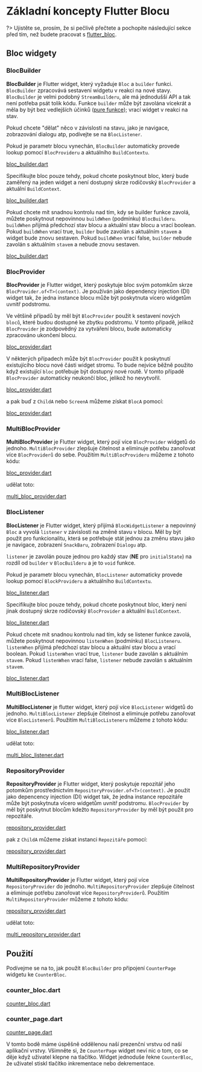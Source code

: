 # Základní koncepty Flutter Blocu

?> Ujistěte se, prosím, že si pečlivě přečtete a pochopíte následující sekce před tím, než budete pracovat s [flutter_bloc](https://pub.dev/packages/flutter_true_bloc).

## Bloc widgety

### BlocBuilder

**BlocBuilder** je Flutter widget, který vyžaduje `Bloc` a `builder` funkci. `BlocBuilder` zpracovává sestavení widgetu v reakci na nové stavy. `BlocBuilder` je velmi podobný `StreamBuilderu`, ale má jednodušší API a tak není potřeba psát tolik kódu. Funkce `builder` může být zavolána vícekrát a měla by být bez vedlejších účinků ([pure funkce](https://en.wikipedia.org/wiki/Pure_function)); vrací widget v reakci na stav.

Pokud chcete "dělat" něco v závislosti na stavu, jako je navigace, zobrazování dialogu atp, podívejte se na `BlocListener`.

Pokud je parametr blocu vynechán, `BlocBuilder` automaticky provede lookup pomocí `BlocProvideru` a aktuálního `BuildContextu`.

[bloc_builder.dart](../_snippets/flutter_bloc_core_concepts/bloc_builder.dart.md ':include')

Specifikujte bloc pouze tehdy, pokud chcete poskytnout bloc, který bude zaměřený na jeden widget a není dostupný skrze rodičovský `BlocProvider` a aktuální `BuildContext`.

[bloc_builder.dart](../_snippets/flutter_bloc_core_concepts/bloc_builder_explicit_bloc.dart.md ':include')

Pokud chcete mít snadnou kontrolu nad tím, kdy se builder funkce zavolá, můžete poskytnout nepovinnou `buildWhen` (podmínku) `BlocBuilderu`. `buildWhen` přijímá předchozí stav blocu a aktuální stav blocu a vrací boolean. Pokud `buildWhen` vrací true, `builder` bude zavolán s aktuálním `stavem` a widget bude znovu sestaven. Pokud `buildWhen` vrací false, `builder` nebude zavolán s aktuálním `stavem` a nebude znovu sestaven.

[bloc_builder.dart](../_snippets/flutter_bloc_core_concepts/bloc_builder_condition.dart.md ':include')

### BlocProvider

**BlocProvider** je Flutter widget, který poskytuje bloc svým potomkům skrze `BlocProvider.of<T>(context)`. Je používán jako dependency injection (DI) widget tak, že jedna instance blocu může být poskytnuta vícero widgetům uvnitř podstromu.

Ve většině případů by měl být `BlocProvider` použit k sestavení nových `bloců`, které budou dostupné ke zbytku podstromu. V tomto případě, jelikož `BlocProvider` je zodpovědný za vytváření blocu, bude automaticky zpracováno ukončení blocu.

[bloc_provider.dart](../_snippets/flutter_bloc_core_concepts/bloc_provider.dart.md ':include')

V některých případech může být `BlocProvider` použit k poskytnutí existujícího blocu nové části widget stromu. To bude nejvíce běžně použito když existující `bloc` potřebuje být dostupný nové routě. V tomto případě `BlocProvider` automaticky neukončí bloc, jelikož ho nevytvořil.

[bloc_provider.dart](../_snippets/flutter_bloc_core_concepts/bloc_provider_value.dart.md ':include')

a pak buď z `ChildA` nebo `ScreenA` můžeme získat `BlocA` pomocí:

[bloc_provider.dart](../_snippets/flutter_bloc_core_concepts/bloc_provider_lookup.dart.md ':include')

### MultiBlocProvider

**MultiBlocProvider** je Flutter widget, který pojí více `BlocProvider` widgetů do jednoho. `MultiBlocProvider` zlepšuje čitelnost a eliminuje potřebu zanořovat více `BlocProviderů` do sebe. Použitím `MultiBlocProvideru` můžeme z tohoto kódu:

[bloc_provider.dart](../_snippets/flutter_bloc_core_concepts/nested_bloc_provider.dart.md ':include')

udělat toto:

[multi_bloc_provider.dart](../_snippets/flutter_bloc_core_concepts/multi_bloc_provider.dart.md ':include')

### BlocListener

**BlocListener** je Flutter widget, který přijímá `BlocWidgetListener` a nepovinný `Bloc` a vyvolá `listener` v závislosti na změně stavu v blocu. Měl by být použit pro funkcionalitu, která se potřebuje stát jednou za změnu stavu jako je navigace, zobrazení `SnackBaru`, zobrazení `Dialogu` atp.

`listener` je zavolán pouze jednou pro každý stav (**NE** pro `initialState`) na rozdíl od `builder` v `BlocBuilderu` a je to `void` funkce.

Pokud je parametr blocu vynechán, `BlocListener` automaticky provede lookup pomocí `BlockProvideru` a aktuálního `BuildContextu`.

[bloc_listener.dart](../_snippets/flutter_bloc_core_concepts/bloc_listener.dart.md ':include')

Specifikujte bloc pouze tehdy, pokud chcete poskytnout bloc, který není jinak dostupný skrze rodičovský `BlocProvider` a aktuální `BuildContext`.

[bloc_listener.dart](../_snippets/flutter_bloc_core_concepts/bloc_listener_explicit_bloc.dart.md ':include')

Pokud chcete mít snadnou kontrolu nad tím, kdy se listener funkce zavolá, můžete poskytnout nepovinnou `listenWhen` (podmínku) `BlocListeneru`. `listenWhen` přijímá předchozí stav blocu a aktuální stav blocu a vrací boolean. Pokud `listenWhen` vrací true, `listener` bude zavolán s aktuálním `stavem`. Pokud `listenWhen` vrací false, `listener` nebude zavolán s aktuálním `stavem`.

[bloc_listener.dart](../_snippets/flutter_bloc_core_concepts/bloc_listener_condition.dart.md ':include')

### MultiBlocListener

**MultiBlocListener** je flutter widget, který pojí více `BlocListener` widgetů do jednoho. `MultiBlocListener` zlepšuje čitelnost a eliminuje potřebu zanořovat více `BlocListenerů`. Použitím `MultiBlocListeneru` můžeme z tohoto kódu:

[bloc_listener.dart](../_snippets/flutter_bloc_core_concepts/nested_bloc_listener.dart.md ':include')

udělat toto:

[multi_bloc_listener.dart](../_snippets/flutter_bloc_core_concepts/multi_bloc_listener.dart.md ':include')

### RepositoryProvider

**RepositoryProvider** je Flutter widget, který poskytuje repozitář jeho potomkům prostřednictvím `RepositoryProvider.of<T>(context)`. Je použit jako depencency injection (DI) widget tak, že jedna instance repozitáře může být poskytnuta vícero widgetům uvnitř podstromu. `BlocProvider` by měl být poskytnut blocům kdežto `RepositoryProvider` by měl být použit pro repozitáře.

[repository_provider.dart](../_snippets/flutter_bloc_core_concepts/repository_provider.dart.md ':include')

pak z `ChildA` můžeme získat instanci `Repozitáře` pomocí:

[repository_provider.dart](../_snippets/flutter_bloc_core_concepts/repository_provider_lookup.dart.md ':include')

### MultiRepositoryProvider

**MultiRepositoryProvider** je Flutter widget, který pojí více `RepositoryProvider` do jednoho. `MultiRepositoryProvider` zlepšuje čitelnost a eliminuje potřebu zanořovat více `RepositoryProviderů`. Použitím `MultiRepositoryProvider` můžeme z tohoto kódu:

[repository_provider.dart](../_snippets/flutter_bloc_core_concepts/nested_repository_provider.dart.md ':include')

udělat toto:

[multi_repository_provider.dart](../_snippets/flutter_bloc_core_concepts/multi_repository_provider.dart.md ':include')

## Použití

Podívejme se na to, jak použít `BlocBuilder` pro připojení `CounterPage` widgetu ke `CounterBloc`.

### counter_bloc.dart

[counter_bloc.dart](../_snippets/flutter_bloc_core_concepts/counter_bloc.dart.md ':include')

### counter_page.dart

[counter_page.dart](../_snippets/flutter_bloc_core_concepts/counter_page.dart.md ':include')

V tomto bodě máme úspěšně oddělenou naší prezenční vrstvu od naší aplikační vrstvy. Všimněte si, že `CounterPage` widget neví nic o tom, co se děje když uživatel klepne na tlačítko. Widget jednoduše řekne `CounterBloc`, že uživatel stiskl tlačítko inkrementace nebo dekrementace.
